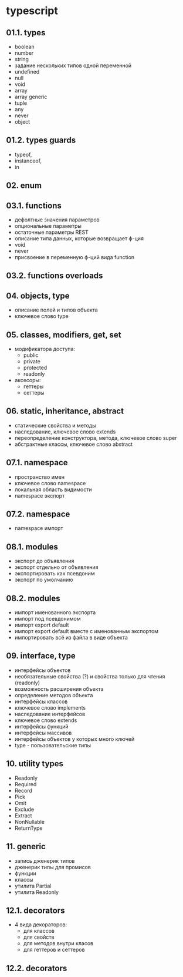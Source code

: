 # typescript

## 01.1. types
- boolean
- number
- string
- задание нескольких типов одной переменной
- undefined
- null
- void
- array
- array generic
- tuple
- any
- never
- object

## 01.2. types guards
- typeof,
- instanceof,
- in

## 02. enum

## 03.1. functions
- дефолтные значения параметров
- опциональные параметры
- остаточные параметры REST
- описание типа данных, которые возвращает ф-ция
- void
- never
- присвоение в переменную ф-ций вида function

## 03.2. functions overloads

## 04. objects, type
- описание полей и типов объекта
- ключевое слово type

## 05. classes, modifiers, get, set
- модификатора доступа: 
	- public 
	- private 
	- protected 
	- readonly
- аксесоры: 
	- геттеры 
	- сеттеры

## 06. static, inheritance, abstract
- статические свойства и методы
- наследование, ключевое слово extends
- переопределение конструктора, метода, ключевое слово super
- абстрактные классы, ключевое слово abstract

## 07.1. namespace
- пространство имен
- ключевое слово namespace
- локальная область видимости
- namespace экспорт

## 07.2. namespace
- namespace импорт

## 08.1. modules
- экспорт до объявления
- экспорт отдельно от объявления
- экспортировать как псевдоним
- экспорт по умолчанию

## 08.2. modules
- импорт именованного экспорта
- импорт под псевдонимом
- импорт export default
- импорт export default вместе с именованным экспортом
- импортировать всё из файла в виде объекта

## 09. interface, type
- интерфейсы объектов
- необязательные свойства (?) и свойства только для чтения (readonly)
- возможность расширения объекта
- определение методов объекта
- интерфейсы классов
- ключевое слово implements
- наследование интерфейсов
- ключевое слово extends
- интерфейсы функций
- интерфейсы массивов
- интерфейсы объектов у которых много ключей
- type - пользовательские типы

## 10. utility types
- Readonly
- Required
- Record
- Pick
- Omit
- Exclude
- Extract
- NonNullable
- ReturnType

## 11. generic
- запись дженерик типов
- дженерик типы для промисов
- функции
- классы
- утилита Partial
- утилита Readonly

## 12.1. decorators
- 4 вида декораторов: 
	- для классов 
	- для свойств 
	- для методов внутри класов 
	- для геттеров и сеттеров

## 12.2. decorators
